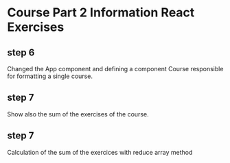 # Course Part 2 Information React Exercises

## step 6

Changed the App component and defining a component Course responsible for formatting a single course.

## step 7

Show also the sum of the exercises of the course.

## step 7

Calculation of the sum of the exercices with reduce array method
